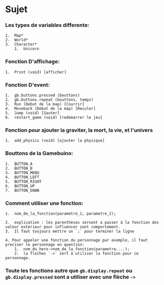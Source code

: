 # Sujet

###	Les types de variables differente:
	1.	Map*
	2.	World*
	3.	Character*
		1.	Unicorn

### Fonction D'affichage:
	1.	Print (void) [afficher]

###	Fonction D'event:
	1.	gb.buttons.pressed (bouttons)
	2.	gb.buttons.repeat (bouttons, temps)
	3.	Run (Debut de la map) [Courrir]
	4.	Moveback (Debut de la map) [Reculer]
	5.	Jump (void) [Sauter]
	6.	restart_game (void) [redemarrer le jeu]

###	Fonction pour ajouter la graviter, la mort, la vie, et l'univers
	1.	add_physics (void) [ajouter la physique]

### Bouttons de la Gamebuino:
	1.	BUTTON_A
	2.	BUTTON_B
	3.	BUTTON_MENU
	4.	BUTTON_LEFT
	5.	BUTTON_RIGHT
	6.	BUTTON_UP
	7.	BUTTON_DOWN

### Comment utiliser une fonction:

	1.	nom_de_la_fonction(parametre_1, parametre_2);

	2.	explication : les parenthèses servent a passer à la fonction des valeur exterieur pour influencer sont comportement.
	3.	Il faut toujours mettre un `;` pour terminer la ligne

	4. Pour appeler une fonction du personnage par exemple, il faut preciser le personnage en question:
		1.	nom_du_hero->nom_de_la_fonction(parametre....);
		2.	la fleches `->` sert à utiliser la fonction pour ce personnage.

### Toute les fonctions autre que `gb.display.repeat` ou `gb.display.pressed` sont a utiliser avec une flèche `->`